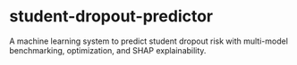 # student-dropout-predictor
A machine learning system to predict student dropout risk with multi-model benchmarking, optimization, and SHAP explainability.
